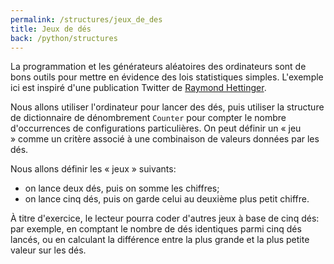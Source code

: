 ```yaml
---
permalink: /structures/jeux_de_des
title: Jeux de dés
back: /python/structures
---
```


La programmation et les générateurs aléatoires des ordinateurs sont de bons outils pour mettre en évidence des lois statistiques simples. L'exemple ici est inspiré d'une publication Twitter de [Raymond Hettinger](https://twitter.com/raymondh).

Nous allons utiliser l'ordinateur pour lancer des dés, puis utiliser la structure de dictionnaire de dénombrement `Counter` pour compter le nombre d'occurrences de configurations particulières. On peut définir un « jeu » comme un critère associé à une combinaison de valeurs données par les dés.

Nous allons définir les « jeux » suivants:
- on lance deux dés, puis on somme les chiffres;
- on lance cinq dés, puis on garde celui au deuxième plus petit chiffre.

À titre d'exercice, le lecteur pourra coder d'autres jeux à base de cinq dés: par exemple, en comptant le nombre de dés identiques parmi cinq dés lancés, ou en calculant la différence entre la plus grande et la plus petite valeur sur les dés.

<script src="https://emgithub.com/embed.js?target=https%3A%2F%2Fgithub.com%2Fxoolive%2Fpython%2Fblob%2Fmaster%2F01-bases%2F04-structures%2Fjeux_de_des.py&style=github-gist&showLineNumbers=on"></script>